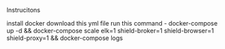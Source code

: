 Instrucitons

install docker
download this yml file
run this command - docker-compose up -d && docker-compose scale elk=1 shield-broker=1 shield-browser=1 shield-proxy=1 && docker-compose logs

